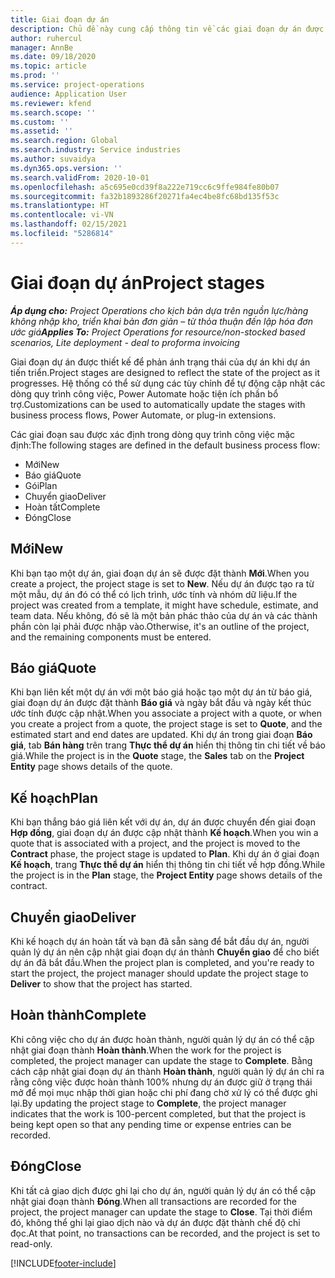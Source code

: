 ```yaml
---
title: Giai đoạn dự án
description: Chủ đề này cung cấp thông tin về các giai đoạn dự án được cung cấp trong Microsoft Dynamics Project Operations.
author: ruhercul
manager: AnnBe
ms.date: 09/18/2020
ms.topic: article
ms.prod: ''
ms.service: project-operations
audience: Application User
ms.reviewer: kfend
ms.search.scope: ''
ms.custom: ''
ms.assetid: ''
ms.search.region: Global
ms.search.industry: Service industries
ms.author: suvaidya
ms.dyn365.ops.version: ''
ms.search.validFrom: 2020-10-01
ms.openlocfilehash: a5c695e0cd39f8a222e719cc6c9ffe984fe80b07
ms.sourcegitcommit: fa32b1893286f20271fa4ec4be8fc68bd135f53c
ms.translationtype: HT
ms.contentlocale: vi-VN
ms.lasthandoff: 02/15/2021
ms.locfileid: "5286814"
---
```

# <a name="project-stages"></a><span data-ttu-id="6d091-103">Giai đoạn dự án</span><span class="sxs-lookup"><span data-stu-id="6d091-103">Project stages</span></span>

<span data-ttu-id="6d091-104">_**Áp dụng cho:** Project Operations cho kịch bản dựa trên nguồn lực/hàng không nhập kho, triển khai bản đơn giản – từ thỏa thuận đến lập hóa đơn ước giá_</span><span class="sxs-lookup"><span data-stu-id="6d091-104">_**Applies To:** Project Operations for resource/non-stocked based scenarios, Lite deployment - deal to proforma invoicing_</span></span>

<span data-ttu-id="6d091-105">Giai đoạn dự án được thiết kế để phản ánh trạng thái của dự án khi dự án tiến triển.</span><span class="sxs-lookup"><span data-stu-id="6d091-105">Project stages are designed to reflect the state of the project as it progresses.</span></span> <span data-ttu-id="6d091-106">Hệ thống có thể sử dụng các tùy chỉnh để tự động cập nhật các dòng quy trình công việc, Power Automate hoặc tiện ích phần bổ trợ.</span><span class="sxs-lookup"><span data-stu-id="6d091-106">Customizations can be used to automatically update the stages with business process flows, Power Automate, or plug-in extensions.</span></span>

<span data-ttu-id="6d091-107">Các giai đoạn sau được xác định trong dòng quy trình công việc mặc định:</span><span class="sxs-lookup"><span data-stu-id="6d091-107">The following stages are defined in the default business process flow:</span></span>

- <span data-ttu-id="6d091-108">Mới</span><span class="sxs-lookup"><span data-stu-id="6d091-108">New</span></span>
- <span data-ttu-id="6d091-109">Báo giá</span><span class="sxs-lookup"><span data-stu-id="6d091-109">Quote</span></span>
- <span data-ttu-id="6d091-110">Gói</span><span class="sxs-lookup"><span data-stu-id="6d091-110">Plan</span></span>
- <span data-ttu-id="6d091-111">Chuyển giao</span><span class="sxs-lookup"><span data-stu-id="6d091-111">Deliver</span></span>
- <span data-ttu-id="6d091-112">Hoàn tất</span><span class="sxs-lookup"><span data-stu-id="6d091-112">Complete</span></span>
- <span data-ttu-id="6d091-113">Đóng</span><span class="sxs-lookup"><span data-stu-id="6d091-113">Close</span></span> 

## <a name="new"></a><span data-ttu-id="6d091-114">Mới</span><span class="sxs-lookup"><span data-stu-id="6d091-114">New</span></span>

<span data-ttu-id="6d091-115">Khi bạn tạo một dự án, giai đoạn dự án sẽ được đặt thành **Mới**.</span><span class="sxs-lookup"><span data-stu-id="6d091-115">When you create a project, the project stage is set to **New**.</span></span> <span data-ttu-id="6d091-116">Nếu dự án được tạo ra từ một mẫu, dự án đó có thể có lịch trình, ước tính và nhóm dữ liệu.</span><span class="sxs-lookup"><span data-stu-id="6d091-116">If the project was created from a template, it might have schedule, estimate, and team data.</span></span> <span data-ttu-id="6d091-117">Nếu không, đó sẽ là một bản phác thảo của dự án và các thành phần còn lại phải được nhập vào.</span><span class="sxs-lookup"><span data-stu-id="6d091-117">Otherwise, it's an outline of the project, and the remaining components must be entered.</span></span>

## <a name="quote"></a><span data-ttu-id="6d091-118">Báo giá</span><span class="sxs-lookup"><span data-stu-id="6d091-118">Quote</span></span>

<span data-ttu-id="6d091-119">Khi bạn liên kết một dự án với một báo giá hoặc tạo một dự án từ báo giá, giai đoạn dự án được đặt thành **Báo giá** và ngày bắt đầu và ngày kết thúc ước tính được cập nhật.</span><span class="sxs-lookup"><span data-stu-id="6d091-119">When you associate a project with a quote, or when you create a project from a quote, the project stage is set to **Quote**, and the estimated start and end dates are updated.</span></span> <span data-ttu-id="6d091-120">Khi dự án trong giai đoạn **Báo giá**, tab **Bán hàng** trên trang **Thực thể dự án** hiển thị thông tin chi tiết về báo giá.</span><span class="sxs-lookup"><span data-stu-id="6d091-120">While the project is in the **Quote** stage, the **Sales** tab on the **Project Entity** page shows details of the quote.</span></span>

## <a name="plan"></a><span data-ttu-id="6d091-121">Kế hoạch</span><span class="sxs-lookup"><span data-stu-id="6d091-121">Plan</span></span>

<span data-ttu-id="6d091-122">Khi bạn thắng báo giá liên kết với dự án, dự án được chuyển đến giai đoạn **Hợp đồng**, giai đoạn dự án được cập nhật thành **Kế hoạch**.</span><span class="sxs-lookup"><span data-stu-id="6d091-122">When you win a quote that is associated with a project, and the project is moved to the **Contract** phase, the project stage is updated to **Plan**.</span></span> <span data-ttu-id="6d091-123">Khi dự án ở giai đoạn **Kế hoạch**, trang **Thực thể dự án** hiển thị thông tin chi tiết về hợp đồng.</span><span class="sxs-lookup"><span data-stu-id="6d091-123">While the project is in the **Plan** stage, the **Project Entity** page shows details of the contract.</span></span>

## <a name="deliver"></a><span data-ttu-id="6d091-124">Chuyển giao</span><span class="sxs-lookup"><span data-stu-id="6d091-124">Deliver</span></span>

<span data-ttu-id="6d091-125">Khi kế hoạch dự án hoàn tất và bạn đã sẵn sàng để bắt đầu dự án, người quản lý dự án nên cập nhật giai đoạn dự án thành **Chuyển giao** để cho biết dự án đã bắt đầu.</span><span class="sxs-lookup"><span data-stu-id="6d091-125">When the project plan is completed, and you're ready to start the project, the project manager should update the project stage to **Deliver** to show that the project has started.</span></span>

## <a name="complete"></a><span data-ttu-id="6d091-126">Hoàn thành</span><span class="sxs-lookup"><span data-stu-id="6d091-126">Complete</span></span> 

<span data-ttu-id="6d091-127">Khi công việc cho dự án được hoàn thành, người quản lý dự án có thể cập nhật giai đoạn thành **Hoàn thành**.</span><span class="sxs-lookup"><span data-stu-id="6d091-127">When the work for the project is completed, the project manager can update the stage to **Complete**.</span></span> <span data-ttu-id="6d091-128">Bằng cách cập nhật giai đoạn dự án thành **Hoàn thành**, người quản lý dự án chỉ ra rằng công việc được hoàn thành 100% nhưng dự án được giữ ở trạng thái mở để mọi mục nhập thời gian hoặc chi phí đang chờ xử lý có thể được ghi lại.</span><span class="sxs-lookup"><span data-stu-id="6d091-128">By updating the project stage to **Complete**, the project manager indicates that the work is 100-percent completed, but that the project is being kept open so that any pending time or expense entries can be recorded.</span></span>

## <a name="close"></a><span data-ttu-id="6d091-129">Đóng</span><span class="sxs-lookup"><span data-stu-id="6d091-129">Close</span></span>

<span data-ttu-id="6d091-130">Khi tất cả giao dịch được ghi lại cho dự án, người quản lý dự án có thể cập nhật giai đoạn thành **Đóng**.</span><span class="sxs-lookup"><span data-stu-id="6d091-130">When all transactions are recorded for the project, the project manager can update the stage to **Close**.</span></span> <span data-ttu-id="6d091-131">Tại thời điểm đó, không thể ghi lại giao dịch nào và dự án được đặt thành chế độ chỉ đọc.</span><span class="sxs-lookup"><span data-stu-id="6d091-131">At that point, no transactions can be recorded, and the project is set to read-only.</span></span>



[!INCLUDE[footer-include](../includes/footer-banner.md)]